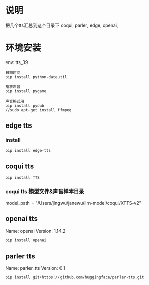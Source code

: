 
# 说明
把几个tts汇总到这个目录下
coqui, parler,
edge, openai, 


# 环境安装
env: tts_39

```bsh
日期时间
pip install python-dateutil

播放声音
pip install pygame

声音格式用
pip install pydub
//sudo apt-get install ffmpeg

```



## edge tts

### install
```commandline
pip install edge-tts
```


## coqui tts

```commandline
pip install TTS
```

### coqui tts 模型文件&声音样本目录
model_path = "/Users/jingwu/janewu/llm-model/coqui/XTTS-v2"


## openai tts
Name: openai
Version: 1.14.2
```commandline
pip install openai
```


## parler tts
Name: parler_tts
Version: 0.1
```bsh
pip install git+https://github.com/huggingface/parler-tts.git
```